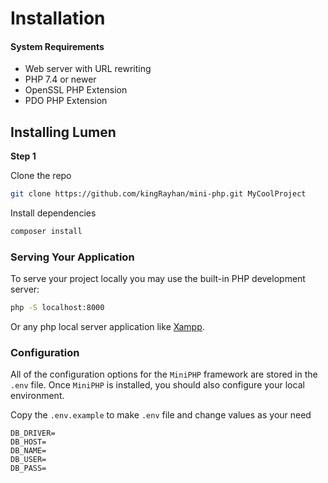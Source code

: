 # Installation

#### System Requirements
- Web server with URL rewriting
- PHP 7.4 or newer
- OpenSSL PHP Extension
- PDO PHP Extension


## Installing Lumen

**Step 1**

Clone the repo

```bash
git clone https://github.com/kingRayhan/mini-php.git MyCoolProject
```

Install dependencies

```bash
composer install
```

### Serving Your Application
To serve your project locally you may use the built-in PHP development server:

```bash
php -S localhost:8000
```

Or any php local server application like [Xampp](https://www.apachefriends.org/index.html).


### Configuration

All of the configuration options for the `MiniPHP` framework are stored in the `.env` file. Once `MiniPHP` is installed, you should also configure your local environment.

Copy the `.env.example` to make `.env` file and change values as your need

```env
DB_DRIVER=
DB_HOST=
DB_NAME=
DB_USER=
DB_PASS=
```